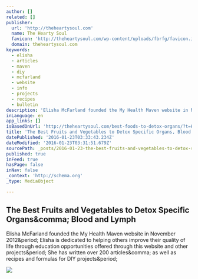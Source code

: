 ```yaml
---
author: []
related: []
publisher:
  url: 'http://theheartysoul.com'
  name: The Hearty Soul
  favicon: 'http://theheartysoul.com/wp-content/uploads/fbrfg/favicon.ico'
  domain: theheartysoul.com
keywords:
  - elisha
  - articles
  - maven
  - diy
  - mcfarland
  - website
  - info
  - projects
  - recipes
  - bulletin
description: 'Elisha McFarland founded the My Health Maven website in November 2012. Elisha is dedicated to helping others improve their quality of life through education opportunities offered through this website and other projects. She has written over 200 articles, as well as recipes and formulas for DIY projects.'
inLanguage: en
app_links: []
isBasedOnUrl: 'http://theheartysoul.com/best-foods-to-detox-organs/?t=HHL&utm_content=bufferffc8f&utm_medium=social&utm_source=facebook.com&utm_campaign=buffer'
title: 'The Best Fruits and Vegetables to Detox Specific Organs, Blood and Lymph'
datePublished: '2016-01-23T03:33:43.234Z'
dateModified: '2016-01-23T03:31:51.679Z'
sourcePath: _posts/2016-01-23-the-best-fruits-and-vegetables-to-detox-specific-organs-blo.md
published: true
inFeed: true
hasPage: false
inNav: false
_context: 'http://schema.org'
_type: MediaObject

---
```

<article style=""><h1>The Best Fruits and Vegetables to Detox Specific Organs&amp;comma; Blood and Lymph</h1><p>Elisha McFarland founded the My Health Maven website in November 2012&amp;period; Elisha is dedicated to helping others improve their quality of life through education opportunities offered through this website and other projects&amp;period; She has written over 200 articles&amp;comma; as well as recipes and formulas for DIY projects&amp;period;</p><img src="http://cdn.theheartysoul.com/wp-content/uploads/2015/12/271.jpg" /></article>